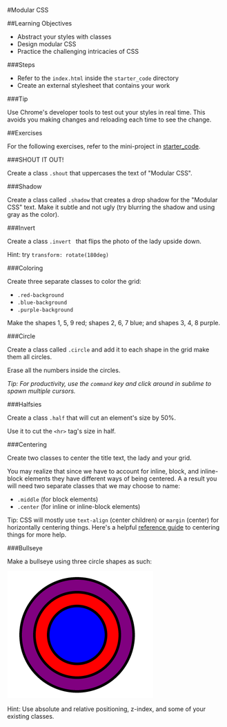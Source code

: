 #Modular CSS

##Learning Objectives

* Abstract your styles with classes
* Design modular CSS
* Practice the challenging intricacies of CSS

###Steps

* Refer to the `index.html` inside the `starter_code` directory
* Create an external stylesheet that contains your work

###Tip

Use Chrome's developer tools to test out your styles in real time. This avoids you making changes and reloading each time to see the change.


##Exercises

For the following exercises, refer to the mini-project in [starter_code](starter_code/).

###SHOUT IT OUT!

Create a class `.shout` that uppercases the text of "Modular CSS". 

###Shadow

Create a class called `.shadow` that creates a drop shadow for the "Modular CSS" text. Make it subtle and not ugly (try blurring the shadow and using gray as the color).

###Invert

Create a class `.invert	` that flips the photo of the lady upside down.

Hint: try `transform: rotate(180deg)`

###Coloring

Create three separate classes to color the grid:

* `.red-background`
* `.blue-background`
* `.purple-background`

Make the shapes 1, 5, 9 red; shapes 2, 6, 7 blue; and shapes 3, 4, 8 purple.

###Circle

Create a class called `.circle` and add it to each shape in the grid make them all circles.

Erase all the numbers inside the circles.

*Tip: For productivity, use the `command` key and click around in sublime to spawn multiple cursors.*

###Halfsies

Create a class `.half` that will cut an element's size by 50%.

Use it to cut the `<hr>` tag's size in half.

###Centering

Create two classes to center the title text, the lady and your grid.

You may realize that since we have to account for inline, block, and inline-block elements they have different ways of being centered. A a result you will need two separate classes that we may choose to name:

* `.middle` (for block elements)
* `.center` (for inline or inline-block elements)

Tip: CSS will mostly use `text-align` (center children) or `margin` (center) for horizontally centering things. Here's a helpful [reference guide](https://css-tricks.com/centering-css-complete-guide/) to centering things for more help.


###Bullseye

Make a bullseye using three circle shapes as such:

![bullseye](starter_code/imgs/bullseye.jpg)

Hint: Use absolute and relative positioning, z-index, and some of your existing classes.
